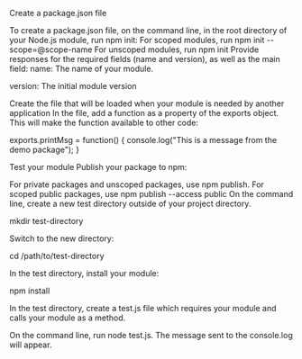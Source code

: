 Create a package.json file

To create a package.json file, on the command line, in the root directory of your Node.js module, run npm init:
For scoped modules, run npm init --scope=@scope-name
For unscoped modules, run npm init
Provide responses for the required fields (name and version), as well as the main field:
name: The name of your module.

version: The initial module version

Create the file that will be loaded when your module is needed by another application
In the file, add a function as a property of the exports object. This will make the function available to other code:

exports.printMsg = function() {
  console.log("This is a message from the demo package");
}

Test your module
Publish your package to npm:

For private packages and unscoped packages, use npm publish.
For scoped public packages, use npm publish --access public
On the command line, create a new test directory outside of your project directory.

mkdir test-directory

Switch to the new directory:

cd /path/to/test-directory

In the test directory, install your module:

npm install <your-module-name>

In the test directory, create a test.js file which requires your module and calls your module as a method.

On the command line, run node test.js. The message sent to the console.log will appear.
